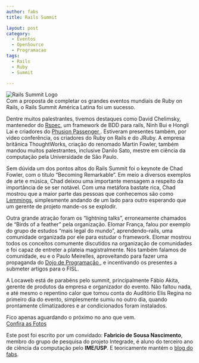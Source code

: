 ```yaml
---
author: fabs
title: Rails Summit

layout: post
category:
  - Eventos
  - OpenSource
  - Programacao
tags:
  - Rails
  - Ruby
  - Summit

---
```

![Rails Summit Logo][1]  
Com a proposta de completar os grandes eventos mundiais de Ruby on Rails, o Rails Summit América Latina foi um sucesso.

Dentre muitos palestrantes, tivemos destaques como David Chelimsky, mantenedor do [ Rspec][2], um framework de BDD para rails, Ninh Bui e Hongli Lai e criadores do [ Phusion Passenger ][3]. Estiveram presentes também, por video conferência, os criadores do Ruby on Rails e do JRuby. A empresa britânica ThoughtWorks, criação do renomado Martin Fowler, também mandou muitos palestrantes, inclusive Danilo Sato, mestre em ciência da computação pela Universidade de São Paulo.

Sem dúvida um dos pontos altos do Rails Summit foi o keynote de Chad Fowler, com o título “Becoming Remarkable”. Em meio a diversos exemplos de arte e música, Chad deixou uma importante mensagem a respeito da importância de se ser notável. Com uma metáfora bastate rica, Chad mostrou que a maior parte das pessoas que conhecemos são como [Lemmings][4], simplesmente andando de um lado para outro esperando que um gerente de projeto mande-os se explodir.

Outra grande atração foram os “lightning talks”, erroneamente chamados de “Birds of a feather” pela organização. Elomar França, falou por exemplo do grupo de estudos “mais legal do mundo”, aprendendo-rails, uma comunidade organizada por ele para estudar o framework. Elomar mostrou todos os conceitos comumente discutidos na organização de comunidades e foi capaz de entreter a plateia magistralmente. Nós também falamos de comunidade, eu e o Paulo Meirelles, aproveitando para fazer uma propaganda do [ Dojo de Programação ][5], e incentivando os presentes a submeter artigos para o FISL.

A Locaweb está de parabéns pelo summit, principalmente Fábio Akita, gerente de produtos da empresa e organizador do evento. Não faltou nada, e até mesmo o repentino calor que tomou conta do Auditório Elis Regina no primeiro dia do evento, simplesmente sumiu no outro dia, quando prontamente climatizadores e ar condicionados foram instalados.

Fico apenas aguardando o próximo no ano que vem.  
[Confira as Fotos][6]

Este post foi escrito por um convidado: **Fabricio de Sousa Nascimento**, membro do grupo de pesquisa do projeto Integrade, é aluno do terceiro ano de ciência da computação pelo **IME/USP**. E teoricamente mantém o [blog do fabs][7]. 














 [1]: http://ruby-br.org/wp-content/uploads/2008/08/railssummit.jpg
 [2]: http://rspec.info/
 [3]: http://www.modrails.com/
 [4]: http://en.wikipedia.org/wiki/Lemmings_(video_game)
 [5]: http://www.dojosp.epistemol.net/
 [6]: http://www.flickr.com/search/?q=railssummit&m=tags
 [7]: http://cemshost.com.br/~fabsn/dev/doku.php "Faz tempo que não Atualiza!"





